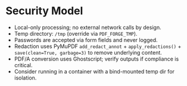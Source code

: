 # Security Model

- Local-only processing; no external network calls by design.
- Temp directory: `/tmp` (override via `PDF_FORGE_TMP`).
- Passwords are accepted via form fields and never logged.
- Redaction uses PyMuPDF `add_redact_annot` + `apply_redactions()` + `save(clean=True, garbage=3)` to remove underlying content.
- PDF/A conversion uses Ghostscript; verify outputs if compliance is critical.
- Consider running in a container with a bind-mounted temp dir for isolation.
